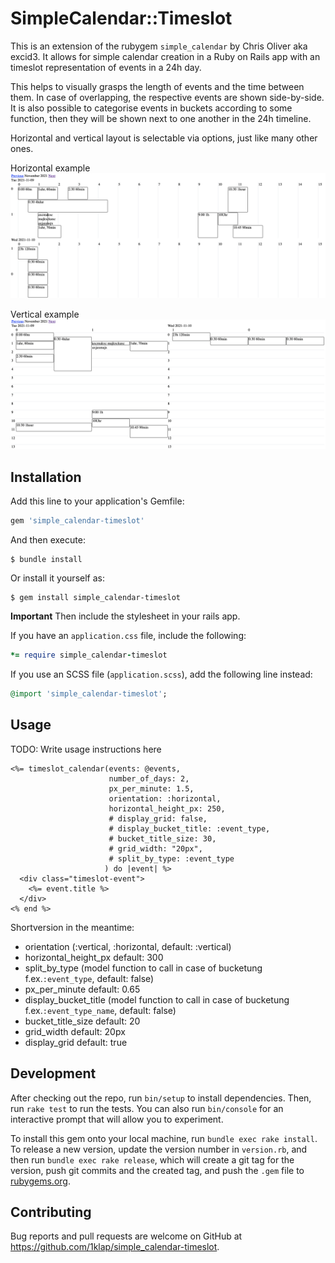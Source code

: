 # SimpleCalendar::Timeslot

This is an extension of the rubygem `simple_calendar` by Chris Oliver aka excid3. It allows 
for simple calendar creation in a Ruby on Rails app with an timeslot representation of events 
in a 24h day. 

This helps to visually grasps the length of events and the time between them. In case of overlapping, the respective events are shown side-by-side. It is also possible to categorise events in buckets according to some function, then they will be shown next to one another in the 24h timeline.

Horizontal and vertical layout is selectable via options, just like many other ones.

Horizontal example
![Horizontal Calendar](https://github.com/1klap/simple_calendar-timeslot/blob/96475bf7c354b7e0318a9421e155588d96517fc3/img/simple_calendar-timeslot_horizontal.png?raw=true)

Vertical example
![Vertical Calendar](https://github.com/1klap/simple_calendar-timeslot/blob/96475bf7c354b7e0318a9421e155588d96517fc3/img/simple_calendar-timeslot_vertical.png?raw=true)


## Installation

Add this line to your application's Gemfile:

```ruby
gem 'simple_calendar-timeslot'
```

And then execute:

    $ bundle install

Or install it yourself as:

    $ gem install simple_calendar-timeslot


**Important** Then include the stylesheet in your rails app.

If you have an `application.css` file, include the following:
```ruby
*= require simple_calendar-timeslot
```
If you use an SCSS file (`application.scss`), add the following line instead:
```ruby
@import 'simple_calendar-timeslot';
```

## Usage

TODO: Write usage instructions here

```erb
<%= timeslot_calendar(events: @events,
                      number_of_days: 2,
                      px_per_minute: 1.5,
                      orientation: :horizontal,
                      horizontal_height_px: 250,
                      # display_grid: false,
                      # display_bucket_title: :event_type,
                      # bucket_title_size: 30,
                      # grid_width: "20px",
                      # split_by_type: :event_type
                     ) do |event| %>
  <div class="timeslot-event">
    <%= event.title %>
  </div>
<% end %>

```

Shortversion in the meantime:
- orientation (:vertical, :horizontal, default: :vertical)
- horizontal_height_px default: 300
- split_by_type (model function to call in case of bucketung f.ex.`:event_type`, default: false)
- px_per_minute default: 0.65
- display_bucket_title (model function to call in case of bucketung f.ex.`:event_type_name`, default: false)
- bucket_title_size default: 20
- grid_width default: 20px
- display_grid default: true

## Development

After checking out the repo, run `bin/setup` to install dependencies. Then, run `rake test` to run the tests. You can also run `bin/console` for an interactive prompt that will allow you to experiment.

To install this gem onto your local machine, run `bundle exec rake install`. To release a new version, update the version number in `version.rb`, and then run `bundle exec rake release`, which will create a git tag for the version, push git commits and the created tag, and push the `.gem` file to [rubygems.org](https://rubygems.org).

## Contributing

Bug reports and pull requests are welcome on GitHub at https://github.com/1klap/simple_calendar-timeslot.
